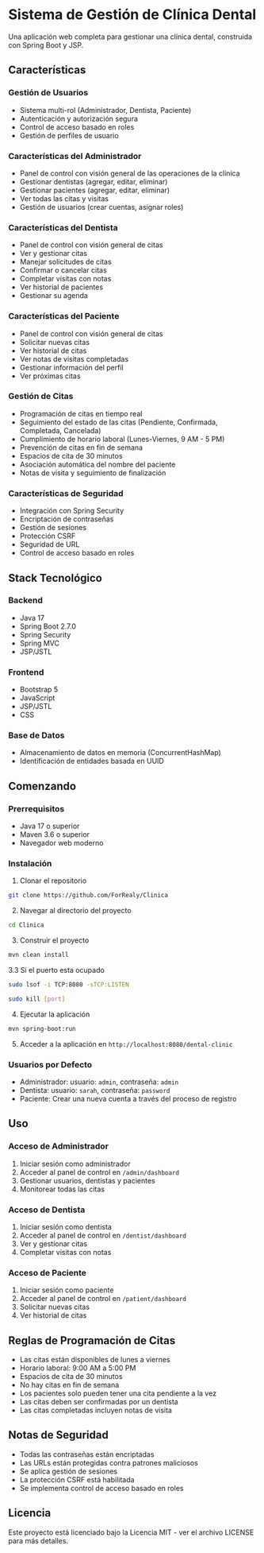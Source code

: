 # Sistema de Gestión de Clínica Dental

Una aplicación web completa para gestionar una clínica dental, construida con Spring Boot y JSP.

## Características

### Gestión de Usuarios
- Sistema multi-rol (Administrador, Dentista, Paciente)
- Autenticación y autorización segura
- Control de acceso basado en roles
- Gestión de perfiles de usuario

### Características del Administrador
- Panel de control con visión general de las operaciones de la clínica
- Gestionar dentistas (agregar, editar, eliminar)
- Gestionar pacientes (agregar, editar, eliminar)
- Ver todas las citas y visitas
- Gestión de usuarios (crear cuentas, asignar roles)

### Características del Dentista
- Panel de control con visión general de citas
- Ver y gestionar citas
- Manejar solicitudes de citas
- Confirmar o cancelar citas
- Completar visitas con notas
- Ver historial de pacientes
- Gestionar su agenda

### Características del Paciente
- Panel de control con visión general de citas
- Solicitar nuevas citas
- Ver historial de citas
- Ver notas de visitas completadas
- Gestionar información del perfil
- Ver próximas citas

### Gestión de Citas
- Programación de citas en tiempo real
- Seguimiento del estado de las citas (Pendiente, Confirmada, Completada, Cancelada)
- Cumplimiento de horario laboral (Lunes-Viernes, 9 AM - 5 PM)
- Prevención de citas en fin de semana
- Espacios de cita de 30 minutos
- Asociación automática del nombre del paciente
- Notas de visita y seguimiento de finalización

### Características de Seguridad
- Integración con Spring Security
- Encriptación de contraseñas
- Gestión de sesiones
- Protección CSRF
- Seguridad de URL
- Control de acceso basado en roles

## Stack Tecnológico

### Backend
- Java 17
- Spring Boot 2.7.0
- Spring Security
- Spring MVC
- JSP/JSTL

### Frontend
- Bootstrap 5
- JavaScript
- JSP/JSTL
- CSS

### Base de Datos
- Almacenamiento de datos en memoria (ConcurrentHashMap)
- Identificación de entidades basada en UUID

## Comenzando

### Prerrequisitos
- Java 17 o superior
- Maven 3.6 o superior
- Navegador web moderno

### Instalación
1. Clonar el repositorio
```bash
git clone https://github.com/ForRealy/Clinica
```

2. Navegar al directorio del proyecto
```bash
cd Clinica
```

3. Construir el proyecto
```bash
mvn clean install
```
3.3 Si el puerto esta ocupado
```bash
sudo lsof -i TCP:8080 -sTCP:LISTEN
```
```bash
sudo kill [port]
```

4. Ejecutar la aplicación
```bash
mvn spring-boot:run
```

5. Acceder a la aplicación en `http://localhost:8080/dental-clinic`

### Usuarios por Defecto
- Administrador: usuario: `admin`, contraseña: `admin`
- Dentista: usuario: `sarah`, contraseña: `password`
- Paciente: Crear una nueva cuenta a través del proceso de registro

## Uso

### Acceso de Administrador
1. Iniciar sesión como administrador
2. Acceder al panel de control en `/admin/dashboard`
3. Gestionar usuarios, dentistas y pacientes
4. Monitorear todas las citas

### Acceso de Dentista
1. Iniciar sesión como dentista
2. Acceder al panel de control en `/dentist/dashboard`
3. Ver y gestionar citas
4. Completar visitas con notas

### Acceso de Paciente
1. Iniciar sesión como paciente
2. Acceder al panel de control en `/patient/dashboard`
3. Solicitar nuevas citas
4. Ver historial de citas

## Reglas de Programación de Citas
- Las citas están disponibles de lunes a viernes
- Horario laboral: 9:00 AM a 5:00 PM
- Espacios de cita de 30 minutos
- No hay citas en fin de semana
- Los pacientes solo pueden tener una cita pendiente a la vez
- Las citas deben ser confirmadas por un dentista
- Las citas completadas incluyen notas de visita

## Notas de Seguridad
- Todas las contraseñas están encriptadas
- Las URLs están protegidas contra patrones maliciosos
- Se aplica gestión de sesiones
- La protección CSRF está habilitada
- Se implementa control de acceso basado en roles

## Licencia
Este proyecto está licenciado bajo la Licencia MIT - ver el archivo LICENSE para más detalles. 
